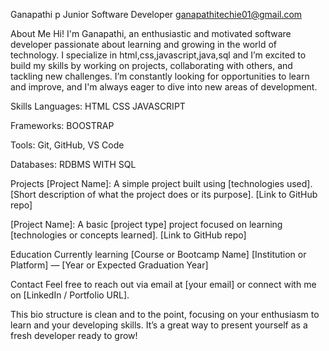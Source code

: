 Ganapathi p
Junior Software Developer
ganapathitechie01@gmail.com

About Me
Hi! I'm Ganapathi, an enthusiastic and motivated software developer passionate about learning and growing in the world of technology.      I specialize in html,css,javascript,java,sql and I’m excited to build my skills by working on projects, collaborating with others, and tackling new challenges. I’m constantly looking for opportunities to learn and improve, and I'm always eager to dive into new areas of development.

Skills
Languages: 
 HTML
 CSS
 JAVASCRIPT

Frameworks:
BOOSTRAP

Tools: Git, GitHub, VS Code

Databases: 
RDBMS WITH SQL

Projects
[Project Name]: A simple project built using [technologies used]. [Short description of what the project does or its purpose]. [Link to GitHub repo]

[Project Name]: A basic [project type] project focused on learning [technologies or concepts learned]. [Link to GitHub repo]

Education
Currently learning [Course or Bootcamp Name]
[Institution or Platform] — [Year or Expected Graduation Year]

Contact
Feel free to reach out via email at [your email] or connect with me on [LinkedIn / Portfolio URL].

This bio structure is clean and to the point, focusing on your enthusiasm to learn and your developing skills. It’s a great way to present yourself as a fresh developer ready to grow!
